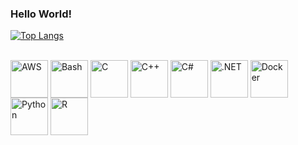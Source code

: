 ### Hello World!

[![Top Langs](https://github-readme-stats.vercel.app/api/top-langs/?username=vasconcelos-dev&layout=compact&theme=github_dark)](https://github.com/vasconcelos-dev/github-readme-stats)

<!-- https://devicon.dev/ -->
<div style="display: inline_block"><br>
  <img align="center" alt="AWS" height="60" width="60" src="https://cdn.jsdelivr.net/gh/devicons/devicon/icons/amazonwebservices/amazonwebservices-original.svg">
  <img align="center" alt="Bash" height="60" width="60" src="https://cdn.jsdelivr.net/gh/devicons/devicon/icons/bash/bash-original.svg">
  <img align="center" alt="C" height="60" width="60" src="https://cdn.jsdelivr.net/gh/devicons/devicon/icons/c/c-original.svg">
  <img align="center" alt="C++" height="60" width="60" src="https://cdn.jsdelivr.net/gh/devicons/devicon/icons/cplusplus/cplusplus-original.svg">
  <img align="center" alt="C#" height="60" width="60" src="https://cdn.jsdelivr.net/gh/devicons/devicon/icons/csharp/csharp-original.svg">
  <img align="center" alt=".NET" height="60" width="60" src="https://cdn.jsdelivr.net/gh/devicons/devicon/icons/dotnetcore/dotnetcore-original.svg">
  <img align="center" alt="Docker" height="60" width="60" src="https://cdn.jsdelivr.net/gh/devicons/devicon/icons/docker/docker-original.svg">
  <img align="center" alt="Python" height="60" width="60" src="https://cdn.jsdelivr.net/gh/devicons/devicon/icons/python/python-original.svg">
  <img align="center" alt="R" height="60" width="60" src="https://cdn.jsdelivr.net/gh/devicons/devicon/icons/r/r-original.svg">
</div>
